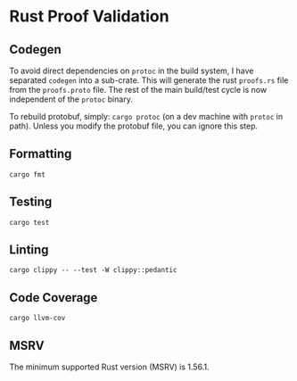 # Rust Proof Validation

## Codegen

To avoid direct dependencies on `protoc` in the build system, I have separated
`codegen` into a sub-crate. This will generate the rust `proofs.rs` file from
the `proofs.proto` file. The rest of the main build/test cycle is now independent
of the `protoc` binary.

To rebuild protobuf, simply: `cargo protoc` (on a dev machine with `protoc` in path).
Unless you modify the protobuf file, you can ignore this step.

## Formatting

`cargo fmt`

## Testing

`cargo test`

## Linting

`cargo clippy -- --test -W clippy::pedantic`

## Code Coverage

`cargo llvm-cov`

## MSRV

The minimum supported Rust version (MSRV) is 1.56.1.
